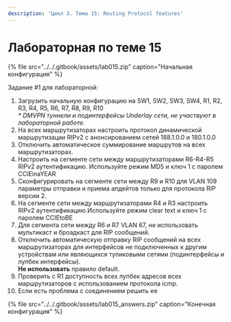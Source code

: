 ```yaml
---
description: 'Цикл 3. Тема 15: Routing Protocol features'
---
```


# Лабораторная по теме 15

{% file src="../../.gitbook/assets/lab015.zip" caption="Начальная конфигурация" %}

Задание \#1 для лабораторной:  
1. Загрузить начальную конфигурацию на SW1, SW2, SW3, SW4, R1, R2, R3, R4, R5, R6, R7, R8, R9, R10  
_\* DMVPN туннели и подинтерфейсы Underlay сети, не участвуют в лабораторной работе._  
2. На всех маршрутизаторах настроить протокол динамической маршрутизации RIPv2 с анонсированием сетей 188.1.0.0 и 180.1.0.0  
3. Отключить автоматическое суммирование маршрутов на всех маршрутизаторах.  
4. Настроить на сегменте сети между маршрутизаторами R6-R4-R5 RIPv2 аутентификацию. Используйте режим MD5 и ключ 1 с паролем CCIEinaYEAR  
5. Сконфигурировать на сегменте сети между R9 и R10 для VLAN 109 параметры отправки и приема апдейтов только для протокола RIP версии 2.  
6. На сегменте сети между маршрутизаторами R4 и R3 настроить RIPv2 аутентификацию.Используйте режим clear text и ключ 1 с паролем CCIEtoBE  
7. Для сегмента сети между R6 и R7 VLAN 67, не использовать мультикаст и броадкаст для RIP сообщений.  
8. Отключить автоматическую отправку RIP сообщений на всех маршрутизаторах для интерфейсов не подключенных к другим устройствам или являющихся тупиковыми сетями \(подинтерфейсы и лупбек интерфейсы\).  
**Не использовать** правило default.  
9. Проверить с R1 доступность всех лупбек адресов всех маршрутизаторов с использованием протокола icmp.  
10. Если есть проблема с соединением решить ее  
  


{% file src="../../.gitbook/assets/lab015\_answers.zip" caption="Конечная конфигурация" %}


